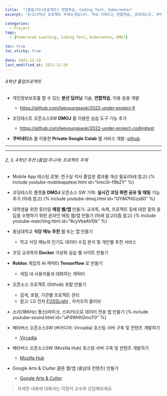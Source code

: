 ```yaml
---
title:  "[졸업/미니프로젝트] 연합학습, Coding Test, Kubernetes"
excerpt: "4/3/2학년 프로젝트 주제소개입니다. 핵심 키워드는 연합학습, 코딩테스트, 쿠버네티스, 도커, 공개SW 입니다. "

categories:
  - Project
tags:
  - [Federated Learning, Coding Test, Kubernetes, DMOJ]

toc: true
toc_sticky: true
 
date: 2021-12-19
last_modified_at: 2021-12-19
---
```


###### 4학년 졸업프로젝트 

* 개인정보보호를 할 수 있는 __분산 딥러닝__ 기술, __연합학습__, 이용 응용 개발
  - <https://github.com/leeyoungseok/2022-under-project-fl>

* 코딩테스트 오픈소스SW __DMOJ__ 를 이용한 실습 도구 기능 추가
  - <https://github.com/leeyoungseok/2022-under-project-codingtest>

*   __쿠버네티스__ 를 이용한 __Private Google Colab__ 웹 서비스 개발: [github](https://github.com/leeyoungseok/2022-under-project-kube)

<hr>

* * *

######  2, 3, 4학년 추천 (졸업/주니어) 프로젝트 주제

* Mobile App 테스팅 로봇: 연구실 석사 졸업생 결과물 개선 필요(아래 참고)
  {% include youtube-mobileapptest.html id="kmcGr-f9bZY" %}  

* 코딩테스트 플랫폼 __DMOJ__ 오픈소스 SW 기여: __실시간 코딩 화면 공유 및 채팅__ 기능 추가 (아래 참고)
  {% include youtube-dmoj.html id="GYiM7HGzs80" %}

* 대학생을 위한 튜터링 __매칭 웹/앱__ 만들기: 교과목, 숙제, 프로젝트 등에 대한 질의 응답을 수행하기 위한 온라인 매칭 웹/앱 만들기 (아래 알고리즘 참고)
  {% include youtube-matching.html id="8cyVbeAVl0k" %}

* 충남대학교 __식당 메뉴 추천__ 웹 또는 앱 만들기
  - 학교 식당 메뉴의 인기도 데이터 수집 분석 및 개인별 추천 서비스

* 코딩 교과목의 __Docker__ 가상화 실습 웹 사이트 만들기

* __Roblox__ 게임의 AI 캐릭터 __Tensorflow__ 로 만들기
  - 게임 내 사용자들과 대화하는 캐릭터

* 오픈소스 프로젝트 (Github) 포탈 만들기
  - 검색, 포탈, 기관별 프로젝트 관리
  - 참고: LG 전자 [FOSSLight](https://fosslight.org/fosslight-guide/) , 카카오의 올리브

* 소리(18KHz) 통신(마이크, 스피커)으로 데이터 전송 앱 만들기
  {% include youtube-sound.html id="uP4WHhDmcF0" %}

* 메타버스 오픈소스SW (버카디아: Vircadia) 호스팅 서버 구축 및 컨텐츠 개발하기
  - [Vircadia](https://github.com/vircadia/vircadia)

* 메타버스 오픈소스SW (Mozilla Hub) 호스팅 서버 구축 및 컨텐츠 개발하기
  - [Mozilla Hub](https://hubs.mozilla.com/docs/hubs-cloud-intro.html)

* Google Arts & Clulter 클론 웹/앱 (충남대 컨텐츠) 만들기 
  - [Google Arts & Culter](https://artsandculture.google.com)

> 자세한 내용에 대해서는 이영석 교수와 상담해보세요.